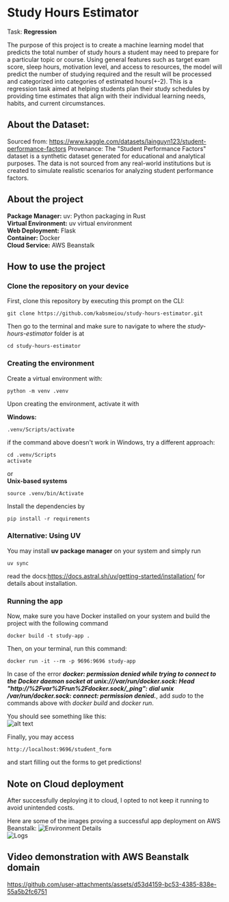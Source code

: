 # Study Hours Estimator
Task: **Regression**

The purpose of this project is to create a machine learning model that predicts the total number of study hours a student may need to prepare for a particular topic or course. Using general features such as target exam score, sleep hours, motivation level, and access to resources, the model will predict the number of studying required and the result will be processed and categorized into categories of estimated hours(+-2). This is a regression task aimed at helping students plan their study schedules by providing time estimates that align with their individual learning needs, habits, and current circumstances.

## About the Dataset:

Sourced from: https://www.kaggle.com/datasets/lainguyn123/student-performance-factors
Provenance: The "Student Performance Factors" dataset is a synthetic dataset generated for educational and analytical purposes. The data is not sourced from any real-world institutions but is created to simulate realistic scenarios for analyzing student performance factors.

## About the project

**Package Manager:** uv: Python packaging in Rust\
**Virtual Environment:** uv virtual environment\
**Web Deployment:** Flask\
**Container:** Docker\
**Cloud Service:** AWS Beanstalk

## How to use the project

### Clone the repository on your device
First, clone this repository by executing this prompt on the CLI:
```
git clone https://github.com/kabsmeiou/study-hours-estimator.git
```
Then go to the terminal and make sure to navigate to where the *study-hours-estimator* folder is at
```
cd study-hours-estimator
```

### Creating the environment
Create a virtual environment with:
```
python -m venv .venv
```

Upon creating the environment, activate it with

**Windows:**
```
.venv/Scripts/activate
```
if the command above doesn't work in Windows, try a different approach:
```
cd .venv/Scripts
activate
```

or\
**Unix-based systems**
```
source .venv/bin/Activate
```

Install the dependencies by
```
pip install -r requirements
```

### Alternative: Using UV

You may install **uv package manager** on your system and simply run
```
uv sync
```
read the docs:https://docs.astral.sh/uv/getting-started/installation/ for details about installation.

### Running the app
Now, make sure you have Docker installed on your system and build the project with the following command
```
docker build -t study-app .
```

Then, on your terminal, run this command:
```
docker run -it --rm -p 9696:9696 study-app
```
In case of the error ***docker: permission denied while trying to connect to the Docker daemon socket at unix:///var/run/docker.sock: Head "http://%2Fvar%2Frun%2Fdocker.sock/_ping": dial unix /var/run/docker.sock: connect: permission denied.***, add *sudo* to the commands above with *docker build* and *docker run*.

You should see something like this:\
![alt text](https://i.imgur.com/EbwbfFa.png)

Finally, you may access 
```
http://localhost:9696/student_form
```
and start filling out the forms to get predictions!


## Note on Cloud deployment

After successfully deploying it to cloud, I opted to not keep it running to avoid unintended costs.

Here are some of the images proving a successful app deployment on AWS Beanstalk:
![Environment Details](https://i.imgur.com/CfruF1s.png)\
![Logs](https://i.imgur.com/epne76z.png)

## Video demonstration with AWS Beanstalk domain
https://github.com/user-attachments/assets/d53d4159-bc53-4385-838e-55a5b2fc6751

